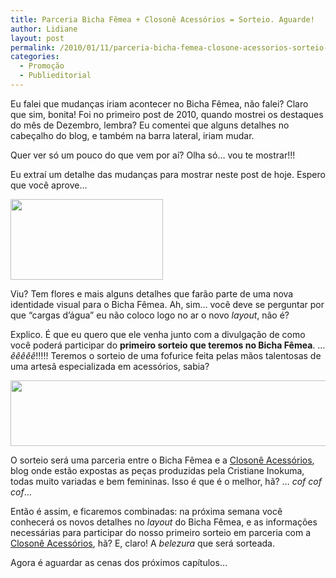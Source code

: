 ```yaml
---
title: Parceria Bicha Fêmea + Closonê Acessórios = Sorteio. Aguarde!
author: Lidiane
layout: post
permalink: /2010/01/11/parceria-bicha-femea-closone-acessorios-sorteio-aguarde/
categories:
  - Promoção
  - Publieditorial
---
```

Eu falei que mudanças iriam acontecer no Bicha Fêmea, não falei? Claro que sim, bonita! Foi no primeiro post de 2010, quando mostrei os destaques do mês de Dezembro, lembra? Eu comentei que alguns detalhes no cabeçalho do blog, e também na barra lateral, iriam mudar.

Quer ver só um pouco do que vem por aí? Olha só… vou te mostrar!!!

<!--more-->

Eu extraí um detalhe das mudanças para mostrar neste post de hoje. Espero que você aprove…

[<img class="aligncenter size-full wp-image-4081" title="banner closonê" src="https://www.trololodemulher.com.br/2010/01/banner-closone1.jpg" alt="" width="244" height="129" />](https://www.trololodemulher.com.br/2010/01/banner-closone1.jpg)

Viu? Tem flores e mais alguns detalhes que farão parte de uma nova identidade visual para o Bicha Fêmea. Ah, sim… você deve se perguntar por que “cargas d’água” eu não coloco logo no ar o novo _layout_, não é?

Explico. É que eu quero que ele venha junto com a divulgação de como você poderá participar do **primeiro sorteio que teremos no Bicha Fêmea**. … _êêêêê_!!!!! Teremos o sorteio de uma fofurice feita pelas mãos talentosas de uma artesã especializada em acessórios, sabia?

[<img class="aligncenter size-full wp-image-4043" title="banner closonê" src="https://www.trololodemulher.com.br/2010/01/banner-closone.jpg" alt="" width="878" height="105" />](https://www.trololodemulher.com.br/2010/01/banner-closone.jpg)

O sorteio será uma parceria entre o Bicha Fêmea e a <a href="http://closone.blogspot.com/" target="_blank" rel="noopener noreferrer">Closonê Acessórios</a>, blog onde estão expostas as peças produzidas pela Cristiane Inokuma, todas muito variadas e bem femininas. Isso é que é o melhor, hã? … _cof cof cof_…

Então é assim, e ficaremos combinadas: na próxima semana você conhecerá os novos detalhes no _layout_ do Bicha Fêmea, e as informações necessárias para participar do nosso primeiro sorteio em parceria com a <a href="http://closone.blogspot.com/" target="_blank" rel="noopener noreferrer">Closonê Acessórios</a>, hã? E, claro! A _belezura_ que será sorteada.

Agora é aguardar as cenas dos próximos capítulos…